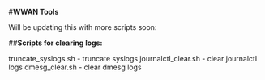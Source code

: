 #**WWAN Tools**

Will be updating this with more scripts soon:




##**Scripts for clearing logs:**

truncate_syslogs.sh   - truncate syslogs
journalctl_clear.sh - clear journalctl logs
dmesg_clear.sh - clear dmesg logs





